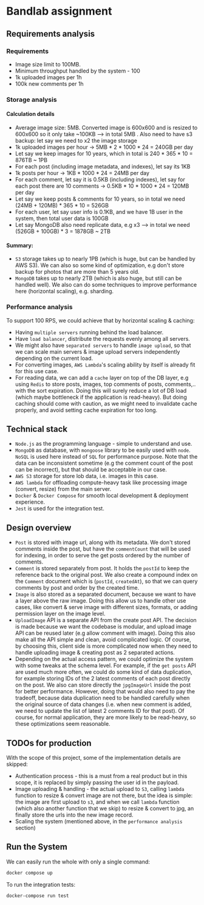 # Bandlab assignment


## Requirements analysis

### Requirements
- Image size limit to 100MB.
- Minimum throughput handled by the system - 100
- 1k uploaded images per 1h
- 100k new comments per 1h

### Storage analysis

#### Calculation details
- Average image size: 5MB. Converted image is 600x600 and is resized to 600x600 so it only take ~100KB --> in total 5MB
. Also need to have s3 backup: let say we need to x2 the image storage
- 1k uploaded images per hour -> 5MB * 2 * 1000 * 24 = 240GB per day
- Let say we keep images for 10 years, which in total is 240 * 365 * 10 = 876TB ~ 1PB
- For each post (including image metadata, and indexes), let say its 1KB
- 1k posts per hour -> 1KB * 1000 * 24 = 24MB per day
- For each comment, let say it is 0.5KB (including indexes), let say for each post 
there are 10 comments -> 0.5KB * 10 * 1000 * 24 = 120MB per day
- Let say we keep posts & comments for 10 years, so in total we need (24MB + 120MB) * 365 * 10 = 526GB
- For each user, let say user info is 0.1KB, and we have 1B user in the system, then total user data is 100GB
- Let say MongoDB also need replicate data, e.g x3 --> in total we need (526GB + 100GB) * 3 = 1878GB ~ 2TB

#### Summary:
- `S3` storage takes up to nearly 1PB (which is huge, but can be handled by AWS S3). We can also so some kind of optimization, e.g don't store backup for photos that are more than 5 years old.
- `MongoDB` takes up to nearly 2TB (which is also huge, but still can be handled well). We also can do some techniques to improve performance here (horizontal scaling), e.g. sharding. 


### Performance analysis
To support 100 RPS, we could achieve that by horizontal scaling & caching:
- Having `multiple servers` running behind the load balancer.
- Have `load balancer`, distribute the requests evenly among all servers.
- We might also have `separated servers` to handle `image upload`, so that we can scale main servers & image upload servers independently depending on the current load.
- For converting images, `AWS Lambda`'s scaling ability by itself is already fit for this use case.
- For reading data, we can add a `cache` layer on top of the DB layer, e.g using `Redis` to store posts, images, top comments of posts, comments,.. with the sort expiration. Doing this will surely reduce a lot of DB load (which maybe bottleneck if the application is read-heavy). But doing caching should come with caution, as we might need to invalidate cache properly, and avoid setting cache expiration for too long.


## Technical stack
- `Node.js` as the programming language - simple to understand and use.
- `MongoDB` as database, with `mongoose` library to be easily used with `node`. `NoSQL` is used here instead of `SQL` for performance purpose. Note that the data can be inconsistent sometime (e.g the comment count of the post can be incorrect), but that should be acceptable in our case.
- `AWS S3` storage for store lob data, i.e. images in this case.
- `AWS lambda` for offloading compute-heavy task like processing image (convert,  resize) from the main server.
- `Docker` & `Docker Compose` for smooth local development & deployment experience.
- `Jest` is used for the integration test.  

## Design overview
- `Post` is stored with image url, along with its metadata. We don't stored comments inside the post, but have the `commentCount` that will be used for indexing, in order to serve the get posts ordered by the number of comments.
- `Comment` is stored separately from post. It holds the `postId` to keep the reference back to the original post. We also create a compound index on the `Comment` document which is (`postId`, `createdAt`), so that we can query comments by post and order by the created time.
- `Image` is also stored as a separated document, because we want to have a layer above the raw image. Doing this allow us to handle other use cases, like convert & serve image with different sizes, formats, or adding permission layer on the image level.
- `UploadImage` API is a separate API from the create post API. The decision is made because we want the codebase is modular, and upload image API can be reused later (e.g allow comment with image). Doing this also make all the API simple and clean, avoid complicated logic. Of course, by choosing this, client side is more complicated now when they need to handle uploading image & creating post as 2 separated actions.
- Depending on the actual access pattern, we could optimize the system with some tweaks at the schema level. For example, if the `get posts` API are used much more often, we could do some kind of data duplication, for example storing IDs of the 2 latest comments of each post directly on the post. We also can store directly the `jpgImageUrl` inside the post for better performance.
However, doing that would also need to pay the tradeoff, because data duplication need to be handled carefully when the original source of data changes (i.e. when new comment is added, we need to update the list of latest 2 comments ID for that post). Of course, for normal application, they are more likely to be read-heavy, so these optimizations seem reasonable.

## TODOs for production
With the scope of this project, some of the implementation details are skipped:
- Authentication process - this is a must from a real product but in this scope, it is replaced by simply passing the user id in the payload.
- Image uploading & handling - the actual upload to `S3`, calling `lambda` function to resize & convert image are not there, but the idea is simple: the image are first upload to `s3`, and when we call `lambda` function (which also another function that we skip) to resize & convert to jpg, an finally store the urls into the new image record.
- Scaling the system (mentioned above, in the `performance analysis` section)

## Run the System
We can easily run the whole with only a single command:
```bash
docker compose up
```

To run the integration tests:
```bash
docker-compose run test
```